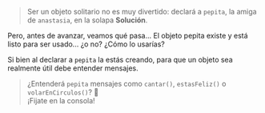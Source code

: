 > Ser un objeto solitario no es muy divertido: declará a `pepita`, la amiga de `anastasia`, en la solapa **Solución**.

Pero, antes de avanzar, veamos qué pasa... 
El objeto pepita existe y está listo para ser usado... ¿o no? ¿Cómo lo usarías?

Si bien al declarar a `pepita` la estás creando, para que un objeto sea realmente útil debe entender mensajes.  

> ¿Entenderá `pepita` mensajes como `cantar()`, `estasFeliz()` o `volarEnCirculos()`? :thought_balloon:  
> ¡Fijate en la consola!
